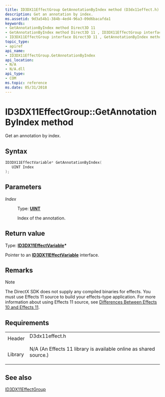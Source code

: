 ```yaml
---
title: ID3DX11EffectGroup GetAnnotationByIndex method (D3dx11effect.h)
description: Get an annotation by index.
ms.assetid: 9d3a54b1-384b-4ed4-96a3-09d6bacafda1
keywords:
- GetAnnotationByIndex method Direct3D 11
- GetAnnotationByIndex method Direct3D 11 , ID3DX11EffectGroup interface
- ID3DX11EffectGroup interface Direct3D 11 , GetAnnotationByIndex method
topic_type:
- apiref
api_name:
- ID3DX11EffectGroup.GetAnnotationByIndex
api_location:
- N/A
- N/A.dll
api_type:
- COM
ms.topic: reference
ms.date: 05/31/2018
---
```


# ID3DX11EffectGroup::GetAnnotationByIndex method

Get an annotation by index.

## Syntax


```C++
ID3DX11EffectVariable* GetAnnotationByIndex(
   UINT Index
);
```



## Parameters

<dl> <dt>

*Index* 
</dt> <dd>

Type: **[**UINT**](/windows/desktop/WinProg/windows-data-types)**

Index of the annotation.

</dd> </dl>

## Return value

Type: **[**ID3DX11EffectVariable**](id3dx11effectvariable.md)\***

Pointer to an [**ID3DX11EffectVariable**](id3dx11effectvariable.md) interface.

## Remarks

> [!Note]  
> The DirectX SDK does not supply any compiled binaries for effects. You must use Effects 11 source to build your effects-type application. For more information about using Effects 11 source, see [Differences Between Effects 10 and Effects 11](d3d11-graphics-programming-guide-effects-differences.md).

 

## Requirements



|                    |                                                                                                                                              |
|--------------------|----------------------------------------------------------------------------------------------------------------------------------------------|
| Header<br/>  | <dl> <dt>D3dx11effect.h</dt> </dl>                                                    |
| Library<br/> | <dl> <dt>N/A (An Effects 11 library is available online as shared source.)</dt> </dl> |



## See also

<dl> <dt>

[ID3DX11EffectGroup](id3dx11effectgroup.md)
</dt> </dl>

 

